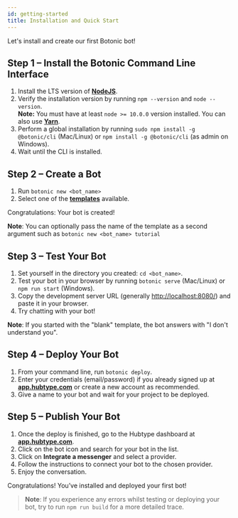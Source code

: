 ```yaml
---
id: getting-started
title: Installation and Quick Start
---
```


Let's install and create our first Botonic bot!

## Step 1 – Install the Botonic Command Line Interface

1. Install the LTS version of **[NodeJS](https://nodejs.org/)**.
2. Verify the installation version by running `npm --version` and `node --version`.  
   **Note:** You must have at least `node >= 10.0.0` version installed. You can also use **[Yarn](https://yarnpkg.com/)**.
3. Perform a global installation by running `sudo npm install -g @botonic/cli` (Mac/Linux) or `npm install -g @botonic/cli` (as admin on Windows).
4. Wait until the CLI is installed.

## Step 2 – Create a Bot

1. Run `botonic new <bot_name>`
2. Select one of the **[templates](/project)** available.

Congratulations: Your bot is created!

**Note**: You can optionally pass the name of the template as a second argument such as `botonic new <bot_name> tutorial`

## Step 3 – Test Your Bot

1. Set yourself in the directory you created: `cd <bot_name>`.
2. Test your bot in your browser by running `botonic serve` (Mac/Linux) or `npm run start` (Windows).
3. Copy the development server URL (generally [http://localhost:8080/](http://localhost:8080/)) and paste it in your browser.
4. Try chatting with your bot!

**Note**: If you started with the "blank" template, the bot answers with "I don't understand you".

## Step 4 – Deploy Your Bot

1. From your command line, run `botonic deploy`.
2. Enter your credentials (email/password) if you already signed up at **[app.hubtype.com](https://app.hubtype.com/)** or create a new account as recommended.
3. Give a name to your bot and wait for your project to be deployed.

## Step 5 – Publish Your Bot

1. Once the deploy is finished, go to the Hubtype dashboard at **[app.hubtype.com](https://app.hubtype.com/)**.
2. Click on the bot icon and search for your bot in the list.
3. Click on **Integrate a messenger** and select a provider.
4. Follow the instructions to connect your bot to the chosen provider.
5. Enjoy the conversation.

Congratulations! You’ve installed and deployed your first bot!

> **Note**: If you experience any errors whilst testing or deploying your bot, try to run `npm run build` for a more detailed trace.
